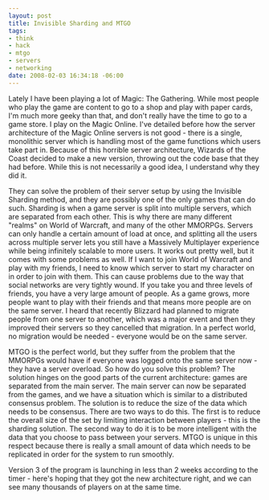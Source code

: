 ```yaml
--- 
layout: post
title: Invisible Sharding and MTGO
tags: 
- think
- hack
- mtgo
- servers
- networking
date: 2008-02-03 16:34:18 -06:00
---
```

Lately I have been playing a lot of Magic: The Gathering.  While most people who play the game are content to go to a shop and play with paper cards, I'm much more geeky than that, and don't really have the time to go to a game store.  I play on the Magic Online.   I've detailed before how the server architecture of the Magic Online servers is not good - there is a single, monolithic server which is handling most of the game functions which users take part in.   Because of this horrible server architecture, Wizards of the Coast decided to make a new version, throwing out the code base that they had before.  While this is not necessarily a good idea, I understand why they did it.

They can solve the problem of their server setup by using the Invisible Sharding method, and they are possibly one of the only games that can do such.  Sharding is when a game server is split into multiple servers, which are separated from each other.  This is why there are many different "realms" on World of Warcraft, and many of the other MMORPGs.  Servers can only handle a certain amount of load at once, and splitting all the users across multiple server lets you still have a Massively Multiplayer experience while being infinitely scalable to more users.   It works out pretty well, but it comes with some problems as well.  If I want to join World of Warcraft and play with my friends, I need to know which server to start my character on in order to join with them.  This can cause problems due to the way that social networks are very tightly wound.  If you take you and three levels of friends, you have a very large amount of people.  As a game grows, more people want to play with their friends and that means more people are on the same server.   I heard that recently Blizzard had planned to migrate people from one server to another, which was a major event and then they improved their servers so they cancelled that migration.  In a perfect world, no migration would be needed - everyone would be on the same server.

MTGO is the perfect world, but they suffer from the problem that the MMORPGs would have if everyone was logged onto the same server now - they have a server overload.  So how do you solve this problem?  The solution hinges on the good parts of the current architecture:  games are separated from the main server.   The main server can now be separated from the games, and we have a situation which is similar to a distributed consensus problem.  The solution is to reduce the size of the data which needs to be consensus.  There are two ways to do this.  The first is to reduce the overall size of the set by limiting interaction between players - this is the sharding solution.  The second way to do it is to be more intelligent with the data that you choose to pass between your servers.  MTGO is unique in this respect because there is really a small amount of data which needs to be replicated in order for the system to run smoothly.

Version 3 of the program is launching in less than 2 weeks according to the timer - here's hoping that they got the new architecture right, and we can see many thousands of players on at the same time.

